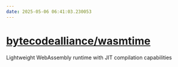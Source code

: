 ```yaml
---
date: 2025-05-06 06:41:03.230053
---
```


# [bytecodealliance/wasmtime](https://github.com/bytecodealliance/wasmtime)

Lightweight WebAssembly runtime with JIT compilation capabilities